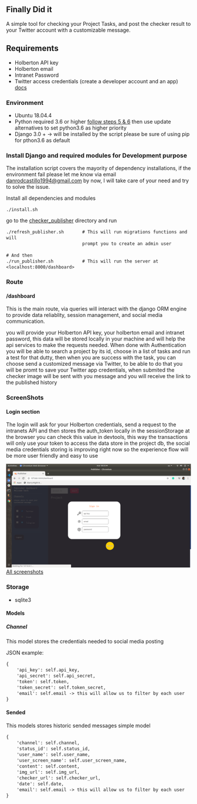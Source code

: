 ## Finally Did it

A simple tool for checking your Project Tasks, and post the checker result to your Twitter account with a customizable message.



## Requirements
- Holberton API key
- Holberton email
- Intranet Password
- Twitter access credentials (create a developer account and an app) [docs](https://developer.twitter.com/en)

### Environment
- Ubuntu 18.04.4
- Python required 3.6 or higher [follow steps 5 & 6](https://medium.com/@moreless/install-python-3-6-on-ubuntu-16-04-28791d5c2167) then use update alternatives to set python3.6 as higher priority
- Django 3.0 + -> will be installed by the script please be sure of using pip for pthon3.6 as default


### Install Django and required modules for Development purpose
The installation script covers the mayority of dependency installations, if the environment fail please let me know via email <danrodcastillo1994@gmail.com> by now, I will take care of your need and try to solve the issue.

Install all dependencies and modules

```
./install.sh
```

go to the [checker_publisher](checker_publisher/) directory and run 

```
./refresh_publisher.sh       # This will run migrations functions and will
                             prompt you to create an admin user

# And then
./run_publisher.sh           # This will run the server at <localhost:8000/dashboard>
```

### Route

#### /dashboard

This is the main route, via queries will interact with the django ORM engine to provide data reliablity, session management, and social media communication.

you will provide your Holberton API key, your holberton email and intranet password, this data will be stored locally in your machine and will help the api services to make the requests needed. When done with Authentication you will be able to search a project by its id, choose in a list of tasks and run a test for that dutty, then when you are success with the task, you can choose send a customized message via Twitter, to be able to do that you will be promt to save your Twitter app credentials, when submited the checker image will be sent with you message and you will receive the link to the published history

### ScreenShots

#### Login section

The login will ask for your Holberton credentials, send a request to the intranets API and then stores the auth_token locally in the sessionStorage at the browser you can check this value in devtools, this way the transactions will only use your token to access the data store in the project db, the social media credentials storing is improving right now so the experience flow will be more user friendly and easy to use

![Login](screenshots/login.png)
[All screenshots](screenshots/)

### Storage

- sqlite3

#### Models

##### Channel

This model stores the credentials needed to social media posting

JSON example:

```
{
	'api_key': self.api_key,
	'api_secret': self.api_secret,
	'token': self.token,
	'token_secret': self.token_secret,
	'email': self.email -> this will allow us to filter by each user
}
```

#### Sended

This models stores historic sended messages simple model

```
{
	'channel': self.channel,
	'status_id': self.status_id,
	'user_name': self.user_name,
	'user_screen_name': self.user_screen_name,
	'content': self.content,
	'img_url': self.img_url,
	'checker_url': self.checker_url,
	'date': self.date,
	'email': self.email -> this will allow us to filter by each user
}
```

